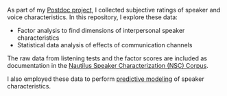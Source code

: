 As part of my [Postdoc project](http://www.qu.tu-berlin.de/?id=lfernandez), I collected subjective ratings of speaker and voice characteristics. In this repository, I explore these data:

* Factor analysis to find dimensions of interpersonal speaker characteristics
* Statistical data analysis of effects of communication channels

The raw data from listening tests and the factor scores are included as documentation in the  [Nautilus Speaker Characterization (NSC) Corpus](http://www.qu.tu-berlin.de/?id=nsc-corpus).

I also employed these data to perform [predictive modeling](https://github.com/laufergall/ML_Speaker_Characteristics) of speaker characteristics.
